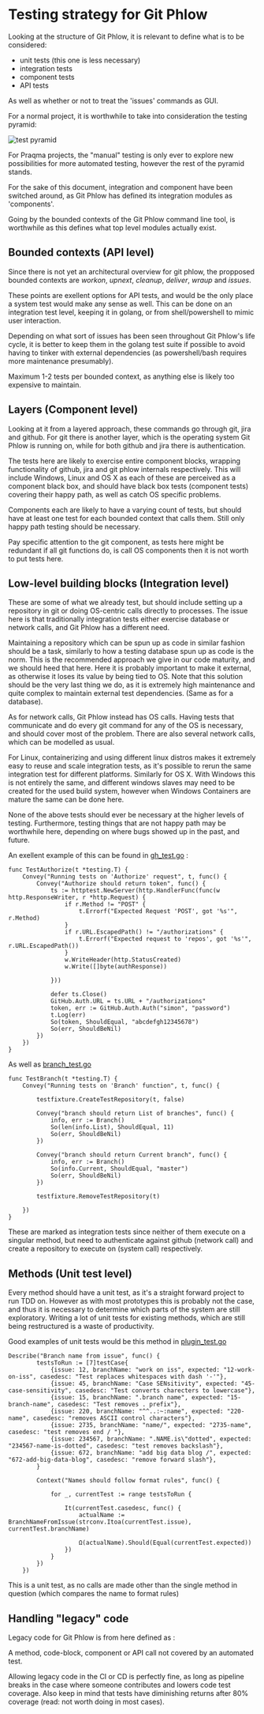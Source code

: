 # Testing strategy for Git Phlow
Looking at the structure of Git Phlow, it is relevant to define what is to be considered:
- unit tests (this one is less necessary)
- integration tests
- component tests 
- API tests

As well as whether or not to treat the 'issues' commands as GUI. 

For a normal project, it is worthwhile to take into consideration the testing pyramid: 

![test pyramid](./testpyramid.png "Testing pyramid")

For Praqma projects, the "manual" testing is only ever to explore new possibilities for more automated testing, however the rest of the pyramid stands. 

For the sake of this document, integration and component have been switched around, as Git Phlow has defined its integration modules as 'components'. 

Going by the bounded contexts of the Git Phlow command line tool, is worthwhile as this defines what top level modules actually exist. 

## Bounded contexts (API level)
Since there is not yet an architectural overview for git phlow, the propposed bounded contexts are *workon*, *upnext*, *cleanup*, *deliver*, *wraup* and *issues*. 

These points are exellent options for API tests, and would be the only place a system test would make any sense as well. This can be done on an integration test level, keeping it in golang, or from shell/powershell to mimic user interaction. 

Depending on what sort of issues has been seen throughout Git Phlow's life cycle, it is better to keep them in the golang test suite if possible to avoid having to tinker with external dependencies (as powershell/bash requires more maintenance presumably).

Maximum 1-2 tests per bounded context, as anything else is likely too expensive to maintain. 

## Layers (Component level)
Looking at it from a layered approach, these commands go through git, jira and github. For git there is another layer, which is the operating system Git Phlow is running on, while for both github and jira there is authentication. 

The tests here are likely to exercise entire component blocks, wrapping functionality of github, jira and git phlow internals respectively. This will include Windows, Linux and OS X as each of these are perceived as a component black box, and should have black box tests (component tests) covering their happy path, as well as catch OS specific problems. 

Components each are likely to have a varying count of tests, but should have at least one test for each bounded context that calls them. Still only happy path testing should be necessary. 

Pay specific attention to the git component, as tests here might be redundant if all git functions do, is call OS components then it is not worth to put tests here. 

## Low-level building blocks (Integration level)
These are some of what we already test, but should include setting up a repository in git or doing OS-centric calls directly to processes. 
The issue here is that traditionally integration tests either exercise database or network calls, and Git Phlow has a different need. 

Maintaining a repository which can be spun up as code in similar fashion should be a task, similarly to how a testing database spun up as code is the norm. This is the recommended approach we give in our code maturity, and we should heed that here. Here it is probably important to make it external, as otherwise it loses its value by being tied to OS. Note that this solution should be the very last thing we do, as it is extremely high maintenance and quite complex to maintain external test dependencies. (Same as for a database). 

As for network calls, Git Phlow instead has OS calls. Having tests that communicate and do every git command for any of the OS is necessary, and should cover most of the problem. There are also several network calls, which can be modelled as usual. 

For Linux, containerizing and using different linux distros makes it extremely easy to reuse and scale integration tests, as it's possible to rerun the same integration test for different platforms. 
Similarly for OS X. With Windows this is not entirely the same, and different windows slaves may need to be created for the used build system, however when Windows Containers are mature the same can be done here. 

None of the above tests should ever be necessary at the higher levels of testing. Furthermore, testing things that are not happy path may be worthwhile here, depending on where bugs showed up in the past, and future. 

An exellent example of this can be found in [gh_test.go](https://github.com/code-cafe/git-phlow/blob/master/plugins/gh_test.go) : 
```
func TestAuthorize(t *testing.T) {
	Convey("Running tests on 'Authorize' request", t, func() {
		Convey("Authorize should return token", func() {
			ts := httptest.NewServer(http.HandlerFunc(func(w http.ResponseWriter, r *http.Request) {
				if r.Method != "POST" {
					t.Errorf("Expected Request 'POST', got '%s'", r.Method)
				}
				if r.URL.EscapedPath() != "/authorizations" {
					t.Errorf("Expected request to 'repos', got '%s'", r.URL.EscapedPath())
				}
				w.WriteHeader(http.StatusCreated)
				w.Write([]byte(authResponse))

			}))

			defer ts.Close()
			GitHub.Auth.URL = ts.URL + "/authorizations"
			token, err := GitHub.Auth.Auth("simon", "password")
			t.Log(err)
			So(token, ShouldEqual, "abcdefgh12345678")
			So(err, ShouldBeNil)
		})
	})
}
```

As well as [branch_test.go](https://github.com/code-cafe/git-phlow/blob/master/githandler/branch_test.go)

```
func TestBranch(t *testing.T) {
	Convey("Running tests on 'Branch' function", t, func() {

		testfixture.CreateTestRepository(t, false)

		Convey("branch should return List of branches", func() {
			info, err := Branch()
			So(len(info.List), ShouldEqual, 11)
			So(err, ShouldBeNil)
		})

		Convey("branch should return Current branch", func() {
			info, err := Branch()
			So(info.Current, ShouldEqual, "master")
			So(err, ShouldBeNil)
		})

		testfixture.RemoveTestRepository(t)

	})
}
```
These are marked as integration tests since neither of them execute on a singular method, but need to authenticate against github (network call) and create a repository to execute on (system call) respectively. 


## Methods (Unit test level)
Every method should have a unit test, as it's a straight forward project to run TDD on. However as with most prototypes this is probably not the case, and thus it is necessary to determine which parts of the system are still exploratory. 
Writing a lot of unit tests for existing methods, which are still being restructured is a waste of productivity. 

Good examples of unit tests would be this method in [plugin_test.go](https://github.com/code-cafe/git-phlow/blob/master/plugins/plugin_test.go)

```
Describe("Branch name from issue", func() {
		testsToRun := [7]testCase{
			{issue: 12, branchName: "work on iss", expected: "12-work-on-iss", casedesc: "Test replaces whitespaces with dash '-'"},
			{issue: 45, branchName: "Case SENsitivity", expected: "45-case-sensitivity", casedesc: "Test converts charecters to lowercase"},
			{issue: 15, branchName: ".branch name", expected: "15-branch-name", casedesc: "Test removes . prefix"},
			{issue: 220, branchName: "^^..:~:name", expected: "220-name", casedesc: "removes ASCII control characters"},
			{issue: 2735, branchName: "name/", expected: "2735-name", casedesc: "test removes end / "},
			{issue: 234567, branchName: ".NAME.is\"dotted", expected: "234567-name-is-dotted", casedesc: "test removes backslash"},
			{issue: 672, branchName: "add big data blog /", expected: "672-add-big-data-blog", casedesc: "remove forward slash"},
		}

		Context("Names should follow format rules", func() {

			for _, currentTest := range testsToRun {

				It(currentTest.casedesc, func() {
					actualName := BranchNameFromIssue(strconv.Itoa(currentTest.issue), currentTest.branchName)

					Ω(actualName).Should(Equal(currentTest.expected))
				})
			}
		})
	})
```

This is a unit test, as no calls are made other than the single method in question (which compares the name to format rules)


## Handling "legacy" code
Legacy code for Git Phlow is from here defined as : 

A method, code-block, component or API call not covered by an automated test. 

Allowing legacy code in the CI or CD is perfectly fine, as long as pipeline breaks in the case where someone contributes and lowers code test coverage. Also keep in mind that tests have diminishing returns after 80% coverage (read: not worth doing in most cases). 






